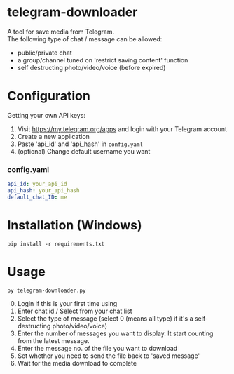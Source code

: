 # telegram-downloader
A tool for save media from Telegram.\
The following type of chat / message can be allowed:
- public/private chat
- a group/channel tuned on 'restrict saving content' function
- self destructing photo/video/voice (before expired)

# Configuration
Getting your own API keys:
1. Visit https://my.telegram.org/apps and login with your Telegram account
2. Create a new application
3. Paste 'api_id' and 'api_hash' in `config.yaml`
4. (optional) Change default username you want

### config.yaml
```yaml
api_id: your_api_id
api_hash: your_api_hash
default_chat_ID: me
```

# Installation (Windows)
`pip install -r requirements.txt`

# Usage
`py telegram-downloader.py`

0. Login if this is your first time using
1. Enter chat id / Select from your chat list
2. Select the type of message (select 0 (means all type) if it's a self-destructing photo/video/voice)
3. Enter the number of messages you want to display. It start counting from the latest message.
4. Enter the message no. of the file you want to download
5. Set whether you need to send the file back to 'saved message'
6. Wait for the media download to complete
